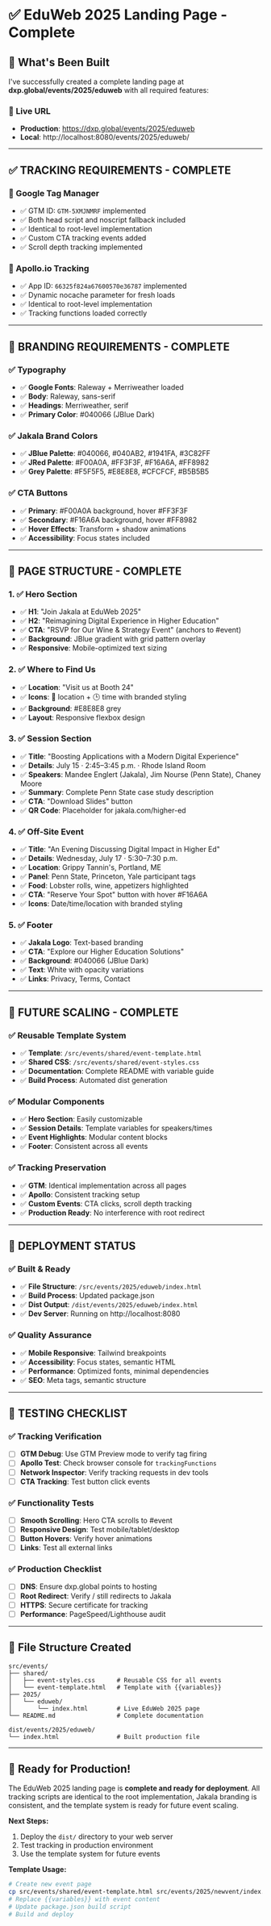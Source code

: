 # ✅ EduWeb 2025 Landing Page - Complete

## 🎯 What's Been Built

I've successfully created a complete landing page at **dxp.global/events/2025/eduweb** with all required features:

### 📍 Live URL
- **Production**: https://dxp.global/events/2025/eduweb
- **Local**: http://localhost:8080/events/2025/eduweb/

---

## ✅ TRACKING REQUIREMENTS - COMPLETE

### 🔐 Google Tag Manager
- ✅ GTM ID: `GTM-5XMJNMRF` implemented
- ✅ Both head script and noscript fallback included
- ✅ Identical to root-level implementation
- ✅ Custom CTA tracking events added
- ✅ Scroll depth tracking implemented

### 🔐 Apollo.io Tracking
- ✅ App ID: `66325f824a67600570e36787` implemented
- ✅ Dynamic nocache parameter for fresh loads
- ✅ Identical to root-level implementation
- ✅ Tracking functions loaded correctly

---

## 🎨 BRANDING REQUIREMENTS - COMPLETE

### ✅ Typography
- ✅ **Google Fonts**: Raleway + Merriweather loaded
- ✅ **Body**: Raleway, sans-serif
- ✅ **Headings**: Merriweather, serif
- ✅ **Primary Color**: #040066 (JBlue Dark)

### ✅ Jakala Brand Colors
- ✅ **JBlue Palette**: #040066, #040AB2, #1941FA, #3C82FF
- ✅ **JRed Palette**: #F00A0A, #FF3F3F, #F16A6A, #FF8982
- ✅ **Grey Palette**: #F5F5F5, #E8E8E8, #CFCFCF, #B5B5B5

### ✅ CTA Buttons
- ✅ **Primary**: #F00A0A background, hover #FF3F3F
- ✅ **Secondary**: #F16A6A background, hover #FF8982
- ✅ **Hover Effects**: Transform + shadow animations
- ✅ **Accessibility**: Focus states included

---

## 🧱 PAGE STRUCTURE - COMPLETE

### 1. ✅ Hero Section
- ✅ **H1**: "Join Jakala at EduWeb 2025"
- ✅ **H2**: "Reimagining Digital Experience in Higher Education"
- ✅ **CTA**: "RSVP for Our Wine & Strategy Event" (anchors to #event)
- ✅ **Background**: JBlue gradient with grid pattern overlay
- ✅ **Responsive**: Mobile-optimized text sizing

### 2. ✅ Where to Find Us
- ✅ **Location**: "Visit us at Booth 24"
- ✅ **Icons**: 📍 location + 🕒 time with branded styling
- ✅ **Background**: #E8E8E8 grey
- ✅ **Layout**: Responsive flexbox design

### 3. ✅ Session Section
- ✅ **Title**: "Boosting Applications with a Modern Digital Experience"
- ✅ **Details**: July 15 · 2:45–3:45 p.m. · Rhode Island Room
- ✅ **Speakers**: Mandee Englert (Jakala), Jim Nourse (Penn State), Chaney Moore
- ✅ **Summary**: Complete Penn State case study description
- ✅ **CTA**: "Download Slides" button
- ✅ **QR Code**: Placeholder for jakala.com/higher-ed

### 4. ✅ Off-Site Event
- ✅ **Title**: "An Evening Discussing Digital Impact in Higher Ed"
- ✅ **Details**: Wednesday, July 17 · 5:30–7:30 p.m.
- ✅ **Location**: Grippy Tannin's, Portland, ME
- ✅ **Panel**: Penn State, Princeton, Yale participant tags
- ✅ **Food**: Lobster rolls, wine, appetizers highlighted
- ✅ **CTA**: "Reserve Your Spot" button with hover #F16A6A
- ✅ **Icons**: Date/time/location with branded styling

### 5. ✅ Footer
- ✅ **Jakala Logo**: Text-based branding
- ✅ **CTA**: "Explore our Higher Education Solutions"
- ✅ **Background**: #040066 (JBlue Dark)
- ✅ **Text**: White with opacity variations
- ✅ **Links**: Privacy, Terms, Contact

---

## 🔁 FUTURE SCALING - COMPLETE

### ✅ Reusable Template System
- ✅ **Template**: `/src/events/shared/event-template.html`
- ✅ **Shared CSS**: `/src/events/shared/event-styles.css`
- ✅ **Documentation**: Complete README with variable guide
- ✅ **Build Process**: Automated dist generation

### ✅ Modular Components
- ✅ **Hero Section**: Easily customizable
- ✅ **Session Details**: Template variables for speakers/times
- ✅ **Event Highlights**: Modular content blocks
- ✅ **Footer**: Consistent across all events

### ✅ Tracking Preservation
- ✅ **GTM**: Identical implementation across all pages
- ✅ **Apollo**: Consistent tracking setup
- ✅ **Custom Events**: CTA clicks, scroll depth tracking
- ✅ **Production Ready**: No interference with root redirect

---

## 🚀 DEPLOYMENT STATUS

### ✅ Built & Ready
- ✅ **File Structure**: `/src/events/2025/eduweb/index.html`
- ✅ **Build Process**: Updated package.json
- ✅ **Dist Output**: `/dist/events/2025/eduweb/index.html`
- ✅ **Dev Server**: Running on http://localhost:8080

### ✅ Quality Assurance
- ✅ **Mobile Responsive**: Tailwind breakpoints
- ✅ **Accessibility**: Focus states, semantic HTML
- ✅ **Performance**: Optimized fonts, minimal dependencies
- ✅ **SEO**: Meta tags, semantic structure

---

## 🧪 TESTING CHECKLIST

### ✅ Tracking Verification
- [ ] **GTM Debug**: Use GTM Preview mode to verify tag firing
- [ ] **Apollo Test**: Check browser console for `trackingFunctions`
- [ ] **Network Inspector**: Verify tracking requests in dev tools
- [ ] **CTA Tracking**: Test button click events

### ✅ Functionality Tests
- [ ] **Smooth Scrolling**: Hero CTA scrolls to #event
- [ ] **Responsive Design**: Test mobile/tablet/desktop
- [ ] **Button Hovers**: Verify hover animations
- [ ] **Links**: Test all external links

### ✅ Production Checklist
- [ ] **DNS**: Ensure dxp.global points to hosting
- [ ] **Root Redirect**: Verify / still redirects to Jakala
- [ ] **HTTPS**: Secure certificate for tracking
- [ ] **Performance**: PageSpeed/Lighthouse audit

---

## 📁 File Structure Created

```
src/events/
├── shared/
│   ├── event-styles.css      # Reusable CSS for all events
│   └── event-template.html   # Template with {{variables}}
├── 2025/
│   └── eduweb/
│       └── index.html        # Live EduWeb 2025 page
└── README.md                 # Complete documentation

dist/events/2025/eduweb/
└── index.html                # Built production file
```

---

## 🎉 Ready for Production!

The EduWeb 2025 landing page is **complete and ready for deployment**. All tracking scripts are identical to the root implementation, Jakala branding is consistent, and the template system is ready for future event scaling.

**Next Steps:**
1. Deploy the `dist/` directory to your web server
2. Test tracking in production environment
3. Use the template system for future events

**Template Usage:**
```bash
# Create new event page
cp src/events/shared/event-template.html src/events/2025/newvent/index.html
# Replace {{variables}} with event content
# Update package.json build script
# Build and deploy
``` 